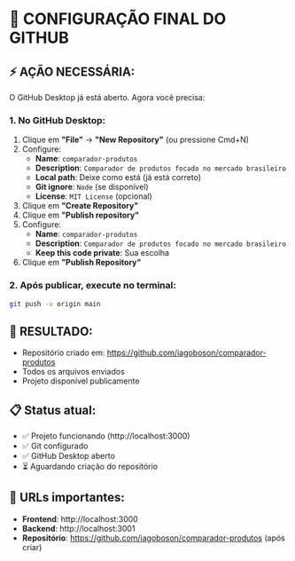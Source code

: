 # 🚀 CONFIGURAÇÃO FINAL DO GITHUB

## ⚡ AÇÃO NECESSÁRIA:

O GitHub Desktop já está aberto. Agora você precisa:

### 1. No GitHub Desktop:
1. Clique em **"File"** → **"New Repository"** (ou pressione Cmd+N)
2. Configure:
   - **Name**: `comparador-produtos`
   - **Description**: `Comparador de produtos focado no mercado brasileiro`
   - **Local path**: Deixe como está (já está correto)
   - **Git ignore**: `Node` (se disponível)
   - **License**: `MIT License` (opcional)
3. Clique em **"Create Repository"**
4. Clique em **"Publish repository"**
5. Configure:
   - **Name**: `comparador-produtos`
   - **Description**: `Comparador de produtos focado no mercado brasileiro`
   - **Keep this code private**: Sua escolha
6. Clique em **"Publish Repository"**

### 2. Após publicar, execute no terminal:
```bash
git push -u origin main
```

## 🎯 RESULTADO:
- Repositório criado em: https://github.com/iagoboson/comparador-produtos
- Todos os arquivos enviados
- Projeto disponível publicamente

## 📋 Status atual:
- ✅ Projeto funcionando (http://localhost:3000)
- ✅ Git configurado
- ✅ GitHub Desktop aberto
- ⏳ Aguardando criação do repositório

## 🔗 URLs importantes:
- **Frontend**: http://localhost:3000
- **Backend**: http://localhost:3001
- **Repositório**: https://github.com/iagoboson/comparador-produtos (após criar)
